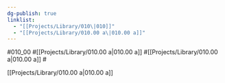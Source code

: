 ```yaml
---
dg-publish: true
linklist:
  - "[[Projects/Library/010\|010]]"
  - "[[Projects/Library/010.00 a\|010.00 a]]"
---
```

#010_00 #[[Projects/Library/010.00 a\|010.00 a]] #[[Projects/Library/010.00 a\|010.00 a]] #


[[Projects/Library/010.00 a\|010.00 a]]